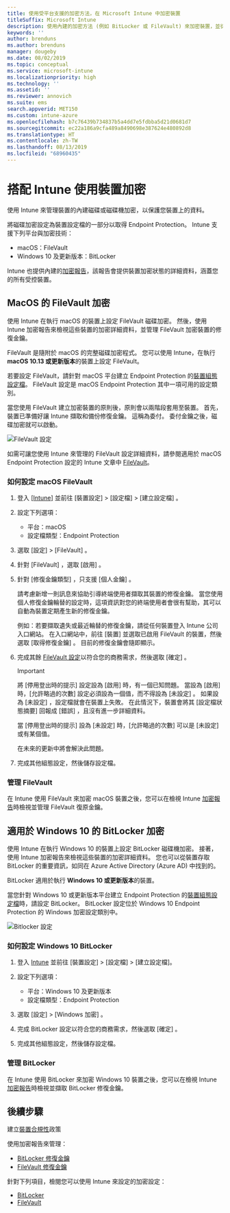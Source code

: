 ```yaml
---
title: 使用受平台支援的加密方法，在 Microsoft Intune 中加密裝置
titleSuffix: Microsoft Intune
description: 使用內建的加密方法 (例如 BitLocker 或 FileVault) 來加密裝置，並從 Intune 入口網站管理這些加密裝置的修復金鑰。
keywords: ''
author: brenduns
ms.author: brenduns
manager: dougeby
ms.date: 08/02/2019
ms.topic: conceptual
ms.service: microsoft-intune
ms.localizationpriority: high
ms.technology: ''
ms.assetid: ''
ms.reviewer: annovich
ms.suite: ems
search.appverid: MET150
ms.custom: intune-azure
ms.openlocfilehash: b7c76439b734837b5a4dd7e5fdbba5d21d0681d7
ms.sourcegitcommit: ec22a186a9cfa489a8490698e387624e480892d8
ms.translationtype: HT
ms.contentlocale: zh-TW
ms.lasthandoff: 08/13/2019
ms.locfileid: "68960435"
---
```

# <a name="use-device-encryption-with-intune"></a>搭配 Intune 使用裝置加密  

使用 Intune 來管理裝置的內建磁碟或磁碟機加密，以保護您裝置上的資料。  

將磁碟加密設定為裝置設定檔的一部分以取得 Endpoint Protection。 Intune 支援下列平台與加密技術：  
- macOS：FileVault   
- Windows 10 及更新版本：BitLocker  

Intune 也提供內建的[加密報告](encryption-monitor.md)，該報告會提供裝置加密狀態的詳細資料，涵蓋您的所有受控裝置。  

## <a name="filevault-encryption-for-macos"></a>MacOS 的 FileVault 加密  

使用 Intune 在執行 macOS 的裝置上設定 FileVault 磁碟加密。 然後，使用 Intune 加密報告來檢視這些裝置的加密詳細資料，並管理 FileVault 加密裝置的修復金鑰。  

FileVault 是隨附於 macOS 的完整磁碟加密程式。 您可以使用 Intune，在執行 **macOS 10.13 或更新版本**的裝置上設定 FileVault。  

若要設定 FileVault，請針對 macOS 平台建立 Endpoint Protection 的[裝置組態設定檔](device-profile-create.md)。 FileVault 設定是 macOS Endpoint Protection 其中一項可用的設定類別。  

當您使用 FileVault 建立加密裝置的原則後，原則會以兩階段套用至裝置。 首先，裝置已準備好讓 Intune 擷取和備份修復金鑰。 這稱為委付。 委付金鑰之後，磁碟加密就可以啟動。

![FileVault 設定](./media/encrypt-devices/filevault-settings.png)

如需可讓您使用 Intune 來管理的 FileVault 設定詳細資料，請參閱適用於 macOS Endpoint Protection 設定的 Intune 文章中 [FileVault](endpoint-protection-macos.md#filevault)。  

### <a name="how-to-configure-macos-filevault"></a>如何設定 macOS FileVault 

1. 登入 [[Intune]](https://go.microsoft.com/fwlink/?linkid=2090973) 並前往 [裝置設定]   > [設定檔]   > [建立設定檔]  。  

2. 設定下列選項：  

   - 平台：macOS  
   - 設定檔類型：Endpoint Protection  

3. 選取 [設定]   > [FileVault]  。  

4. 針對 [FileVault]  ，選取 [啟用]  。  

5. 針對 [修復金鑰類型]  ，只支援 [個人金鑰]  。  

   請考慮新增一則訊息來協助引導終端使用者擷取其裝置的修復金鑰。 當您使用個人修復金鑰輪替的設定時，這項資訊對您的終端使用者會很有幫助，其可以自動為裝置定期產生新的修復金鑰。  

   例如：若要擷取遺失或最近輪替的修復金鑰，請從任何裝置登入 Intune 公司入口網站。 在入口網站中，前往 [裝置]  並選取已啟用 FileVault 的裝置，然後選取 [取得修復金鑰]  。 目前的修復金鑰會隨即顯示。  

6. 完成其餘 [FileVault 設定](endpoint-protection-macos.md#filevault)以符合您的商務需求，然後選取 [確定]  。  

   > [!IMPORTANT]  
   > 將 [停用登出時的提示]  設定設為 [啟用]  時，有一個已知問題。 當設為 [啟用]  時，[允許略過的次數]  設定必須設為一個值，而不得設為 [未設定]  。 如果設為 [未設定]  ，設定檔就會在裝置上失敗。 在此情況下，裝置會將其 [設定檔狀態摘要]  回報成 [錯誤]  ，且沒有進一步詳細資料。
   > 
   > 當 [停用登出時的提示]  設為 [未設定]  時，[允許略過的次數]  可以是 [未設定]  或有某個值。  
   > 
   > 在未來的更新中將會解決此問題。 

7. 完成其他組態設定，然後儲存設定檔。  

### <a name="manage-filevault"></a>管理 FileVault  

在 Intune 使用 FileVault 來加密 macOS 裝置之後，您可以在檢視 Intune [加密報告](encryption-monitor.md)時檢視並管理 FileVault 復原金鑰。  

## <a name="bitlocker-encryption-for-windows-10"></a>適用於 Windows 10 的 BitLocker 加密  

使用 Intune 在執行 Windows 10 的裝置上設定 BitLocker 磁碟機加密。 接著，使用 Intune 加密報告來檢視這些裝置的加密詳細資料。 您也可以從裝置存取 BitLocker 的重要資訊，如同在 Azure Active Directory (Azure AD) 中找到的。  

BitLocker 適用於執行 **Windows 10 或更新版本**的裝置。  

當您針對 Windows 10 或更新版本平台建立 Endpoint Protection 的[裝置組態設定檔](device-profile-create.md)時，請設定 BitLocker。 BitLocker 設定位於 Windows 10 Endpoint Protection 的 Windows 加密設定類別中。    

![Bitlocker 設定](./media/encrypt-devices/bitlocker-settings.png) 

### <a name="how-to-configure-windows-10-bitlocker"></a>如何設定 Windows 10 BitLocker  

1. 登入 [Intune](https://go.microsoft.com/fwlink/?linkid=2090973) 並前往 [裝置設定] > [設定檔] > [建立設定檔]。  

2. 設定下列選項：  
   - 平台：Windows 10 及更新版本  
   - 設定檔類型：Endpoint Protection  

3. 選取 [設定]   > [Windows 加密]  。

4. 完成 BitLocker 設定以符合您的商務需求，然後選取 [確定]  。  

5. 完成其他組態設定，然後儲存設定檔。  

### <a name="manage-bitlocker"></a>管理 BitLocker  

在 Intune 使用 BitLocker 來加密 Windows 10 裝置之後，您可以在檢視 Intune [加密報告](encryption-monitor.md)時檢視並擷取 BitLocker 修復金鑰。  

## <a name="next-steps"></a>後續步驟  

建立[裝置合規性](compliance-policy-create-windows.md)政策  

使用加密報告來管理：  
- [BitLocker 修復金鑰](encryption-monitor.md#bitlocker-recovery-keys)
- [FileVault 修復金鑰](encryption-monitor.md#filevault-recovery-keys)

針對下列項目，檢閱您可以使用 Intune 來設定的加密設定：  
- [BitLocker](endpoint-protection-windows-10.md#windows-encryption)  
- [FileVault](endpoint-protection-macos.md#filevault)  
 
 
